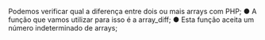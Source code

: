 Podemos verificar qual a diferença entre dois ou mais arrays com PHP; ● A função que vamos utilizar para isso é a array_diff; ● Esta função aceita um número indeterminado de arrays;